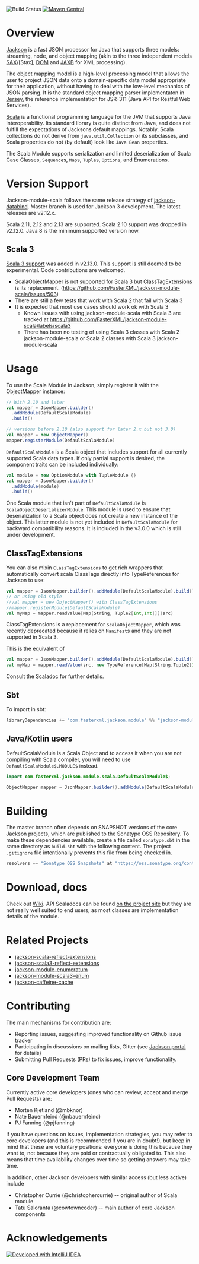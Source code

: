 ![Build Status](https://github.com/FasterXML/jackson-module-scala/actions/workflows/ci.yml/badge.svg?branch=2.13)
[![Maven Central](https://maven-badges.herokuapp.com/maven-central/com.fasterxml.jackson.module/jackson-module-scala_2.13/badge.svg)](https://maven-badges.herokuapp.com/maven-central/com.fasterxml.jackson.module/jackson-module-scala_2.13)

# Overview

[Jackson] is a fast JSON processor for Java that supports three models:
streaming, node, and object mapping (akin to the three independent models
[SAX]/[Stax], [DOM] and [JAXB] for XML processing).

The object mapping model is a high-level processing model that allows the
user to project JSON data onto a domain-specific data model appropriate
for their application, without having to deal with the low-level mechanics
of JSON parsing. It is the standard object mapping parser implementaton
in [Jersey], the reference implementation for JSR-311
(Java API for
Restful Web Services).

[Scala] is a functional programming language for the JVM that supports
Java interoperability. Its standard library is quite distinct from Java,
and does not fulfill the expectations of Jacksons default mappings.
Notably, Scala collections do not derive from `java.util.Collection` or
its subclasses, and Scala properties do not (by default) look like `Java Bean` properties.

The Scala Module supports serialization and limited deserialization of
Scala Case Classes, `Sequence`s, `Map`s, `Tuple`s, `Option`s, and Enumerations.

# Version Support

Jackson-module-scala follows the same release strategy of [jackson-databind](https://github.com/FasterXML/jackson-databind).
Master branch is used for Jackson 3 development. The latest releases are v2.12.x.

Scala 2.11, 2.12 and 2.13 are supported. Scala 2.10 support was dropped in v2.12.0. Java 8 is
the minimum supported version now.

## Scala 3

[Scala 3 support](https://github.com/FasterXML/jackson-module-scala/issues?q=is%3Aissue+is%3Aopen+label%3Ascala3) was added in v2.13.0.
This support is still deemed to be experimental. Code contributions are welcomed.
* ScalaObjectMapper is not supported for Scala 3 but ClassTagExtensions is its replacement. (https://github.com/FasterXML/jackson-module-scala/issues/503)
* There are still a few tests that work with Scala 2 that fail with Scala 3
* It is expected that most use cases should work ok with Scala 3
  * Known issues with using jackson-module-scala with Scala 3 are tracked at https://github.com/FasterXML/jackson-module-scala/labels/scala3
  * There has been no testing of using Scala 3 classes with Scala 2 jackson-module-scala or Scala 2 classes with Scala 3 jackson-module-scala

# Usage

To use the Scala Module in Jackson, simply register it with the
ObjectMapper instance:

```scala
// With 2.10 and later
val mapper = JsonMapper.builder()
  .addModule(DefaultScalaModule)
  .build()

// versions before 2.10 (also support for later 2.x but not 3.0)
val mapper = new ObjectMapper()
mapper.registerModule(DefaultScalaModule)
```

`DefaultScalaModule` is a Scala object that includes support for all
currently supported Scala data types. If only partial support is desired,
the component traits can be included individually:

```scala
val module = new OptionModule with TupleModule {}
val mapper = JsonMapper.builder()
  .addModule(module)
  .build()
```

One Scala module that isn't part of `DefaultScalaModule` is `ScalaObjectDeserializerModule`. This module is used to
ensure that deserialization to a Scala object does not create a new instance of the object.
This latter module is not yet included in `DefaultScalaModule` for backward compatibility reasons.
It is included in the v3.0.0 which is still under development.

## ClassTagExtensions
You can also mixin `ClassTagExtensions` to get rich wrappers that automatically
convert scala ClassTags directly into TypeReferences for Jackson to use:
```scala
val mapper = JsonMapper.builder().addModule(DefaultScalaModule).build() :: ClassTagExtensions
// or using old style
//val mapper = new ObjectMapper() with ClassTagExtensions
//mapper.registerModule(DefaultScalaModule)
val myMap = mapper.readValue[Map[String, Tuple2[Int,Int]]](src)
```

ClassTagExtensions is a replacement for `ScalaObjectMapper`, which was recently deprecated because it relies on `Manifest`s and they are not supported in Scala 3.

This is the equivalent of
```scala
val mapper = JsonMapper.builder().addModule(DefaultScalaModule).build()
val myMap = mapper.readValue(src, new TypeReference[Map[String,Tuple2[Int,Int]]]{})
```

Consult the [Scaladoc](https://fasterxml.github.io/jackson-module-scala/latest/api/) for further details.

## Sbt

To import in sbt:
```scala
libraryDependencies += "com.fasterxml.jackson.module" %% "jackson-module-scala" % "2.13.4"
```

## Java/Kotlin users

DefaultScalaModule is a Scala Object and to access it when you are not compiling with Scala compiler, you will need to use `DefaultScalaModule$.MODULE$` instead.

```java
import com.fasterxml.jackson.module.scala.DefaultScalaModule$;

ObjectMapper mapper = JsonMapper.builder().addModule(DefaultScalaModule$.MODULE$).build();
```

# Building

The master branch often depends on SNAPSHOT versions of the core Jackson projects,
which are published to the Sonatype OSS Repository. To make these dependencies available,
create a file called `sonatype.sbt` in the same directory as `build.sbt` with the following
content. The project `.gitignore` file intentionally prevents this file from being checked in.

``` scala
resolvers += "Sonatype OSS Snapshots" at "https://oss.sonatype.org/content/repositories/snapshots"
```

# Download, docs

Check out [Wiki]. API Scaladocs can be found [on the project site][API] but they are not really
well suited to end users, as most classes are implementation details of the module.

# Related Projects
* [jackson-scala-reflect-extensions](https://github.com/pjfanning/jackson-scala-reflect-extensions)
* [jackson-scala3-reflect-extensions](https://github.com/pjfanning/jackson-scala3-reflection-extensions)
* [jackson-module-enumeratum](https://github.com/pjfanning/jackson-module-enumeratum)
* [jackson-module-scala3-enum](https://github.com/pjfanning/jackson-module-scala3-enum)
* [jackson-caffeine-cache](https://github.com/pjfanning/jackson-caffeine-cache)

# Contributing

The main mechanisms for contribution are:

* Reporting issues, suggesting improved functionality on Github issue tracker
* Participating in discussions on mailing lists, Gitter (see [Jackson portal](https://github.com/FasterXML/jackson#participation) for details)
* Submitting Pull Requests (PRs) to fix issues, improve functionality.

## Core Development Team

Currently active core developers (ones who can review, accept and merge Pull Requests) are:

* Morten Kjetland (@mbknor)
* Nate Bauernfeind (@nbauernfeind)
* PJ Fanning (@pjfanning)

If you have questions on issues, implementation strategies, you may refer to core developers
(and this is recommended if you are in doubt!), but keep in mind that these are voluntary
positions: everyone is doing this because they want to, not because they are paid or
contractually obligated to. This also means that time availability changes over time
so getting answers may take time.

In addition, other Jackson developers with similar access (but less active) include

* Christopher Currie (@christophercurrie) -- original author of Scala module
* Tatu Saloranta (@cowtowncoder) -- main author of core Jackson components

# Acknowledgements

[![Developed with IntelliJ IDEA](https://www.jetbrains.com/img/logos/logo_intellij_idea.png "Developed with IntelliJ IDEA")](https://www.jetbrains.com/idea/features/scala.html)

[Jackson]: https://github.com/FasterXML/jackson
[SAX]: https://www.saxproject.org/
[DOM]: https://www.w3.org/TR/DOM-Level-3-Core/
[JAXB]: https://jaxb.java.net/
[Jersey]: https://jersey.java.net/
[Java Bean]: https://www.oracle.com/technetwork/java/javase/documentation/spec-136004.html
[Scala]: https://www.scala-lang.org/
[Wiki]: https://github.com/FasterXML/jackson-module-scala/wiki
[API]: https://fasterxml.github.io/jackson-module-scala/latest/api/#com.fasterxml.jackson.module.scala.package
